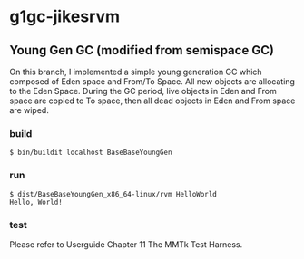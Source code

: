 # g1gc-jikesrvm
## Young Gen GC (modified from semispace GC)
On this branch, I implemented a simple young generation GC
which composed of Eden space and From/To Space. All new objects
are allocating to the Eden Space. During the GC period, live
objects in Eden and From space are copied to To space, then
all dead objects in Eden and From space are wiped.
### build
```
$ bin/buildit localhost BaseBaseYoungGen
```
### run
```
$ dist/BaseBaseYoungGen_x86_64-linux/rvm HelloWorld
Hello, World!
```
### test
Please refer to Userguide Chapter 11 The MMTk Test Harness.
